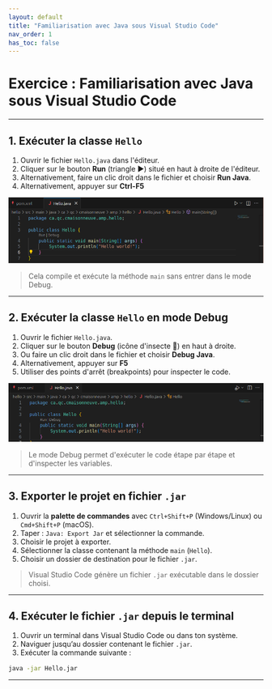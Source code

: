 ```yaml
---
layout: default
title: "Familiarisation avec Java sous Visual Studio Code"
nav_order: 1
has_toc: false
---
```


# Exercice : Familiarisation avec Java sous Visual Studio Code

---

## 1. Exécuter la classe `Hello`

1. Ouvrir le fichier `Hello.java` dans l'éditeur.
2. Cliquer sur le bouton **Run** (triangle ▶️) situé en haut à droite de l'éditeur.
3. Alternativement, faire un clic droit dans le fichier et choisir **Run Java**.
4. Alternativement, appuyer sur **Ctrl-F5**

![Java Run](../assets/images/run-java.png)

> Cela compile et exécute la méthode `main` sans entrer dans le mode Debug.

---

## 2. Exécuter la classe `Hello` en mode Debug

1. Ouvrir le fichier `Hello.java`.
2. Cliquer sur le bouton **Debug** (icône d'insecte 🐞) en haut à droite.
3. Ou faire un clic droit dans le fichier et choisir **Debug Java**.
4. Alternativement, appuyer sur **F5**
5. Utiliser des points d'arrêt (breakpoints) pour inspecter le code.

![Java Run](../assets/images/debug-java.png)

> Le mode Debug permet d'exécuter le code étape par étape et d'inspecter les variables.

---

## 3. Exporter le projet en fichier `.jar`

1. Ouvrir la **palette de commandes** avec `Ctrl+Shift+P` (Windows/Linux) ou `Cmd+Shift+P` (macOS).
2. Taper : `Java: Export Jar` et sélectionner la commande.
3. Choisir le projet à exporter.
4. Sélectionner la classe contenant la méthode `main` (`Hello`).
5. Choisir un dossier de destination pour le fichier `.jar`.

> Visual Studio Code génère un fichier `.jar` exécutable dans le dossier choisi.

---

## 4. Exécuter le fichier `.jar` depuis le terminal

1. Ouvrir un terminal dans Visual Studio Code ou dans ton système.
2. Naviguer jusqu’au dossier contenant le fichier `.jar`.
3. Exécuter la commande suivante :

```bash
java -jar Hello.jar
```

---
